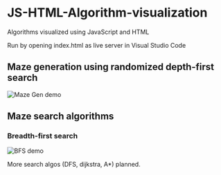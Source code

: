 # JS-HTML-Algorithm-visualization
Algorithms visualized using JavaScript and HTML

Run by opening index.html as live server in Visual Studio Code


## Maze generation using randomized depth-first search
![Maze Gen demo](https://i.imgur.com/3YUCXrQ.gif)

## Maze search algorithms 
### Breadth-first search
![BFS demo](https://i.imgur.com/tfJ0sb7.gif)

More search algos (DFS, dijkstra, A*) planned.
